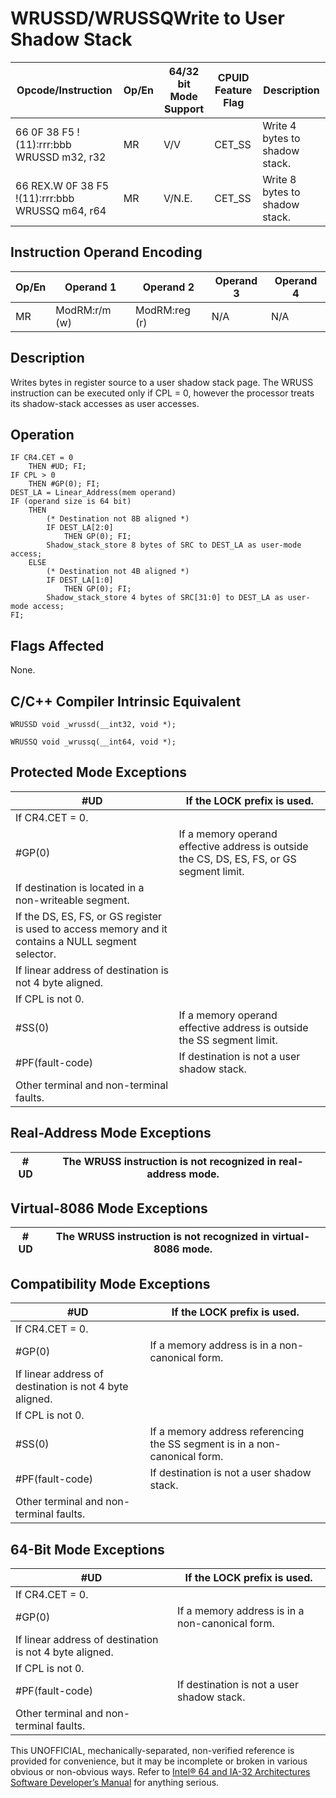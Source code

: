 # WRUSSD/WRUSSQ**Write to User Shadow Stack**

| Opcode/Instruction                              | Op/En | 64/32 bit Mode Support | CPUID Feature Flag | Description                    |
| ----------------------------------------------- | ----- | ---------------------- | ------------------ | ------------------------------ |
| 66 0F 38 F5 !(11):rrr:bbb WRUSSD m32, r32       | MR    | V/V                    | CET_SS             | Write 4 bytes to shadow stack. |
| 66 REX.W 0F 38 F5 !(11):rrr:bbb WRUSSQ m64, r64 | MR    | V/N.E.                 | CET_SS             | Write 8 bytes to shadow stack. |

## Instruction Operand Encoding

| Op/En | Operand 1     | Operand 2     | Operand 3 | Operand 4 |
| ----- | ------------- | ------------- | --------- | --------- |
| MR    | ModRM:r/m (w) | ModRM:reg (r) | N/A       | N/A       |

## Description

Writes bytes in register source to a user shadow stack page. The WRUSS instruction can be executed only if CPL = 0, however the processor treats its shadow-stack accesses as user accesses.

## Operation

```
IF CR4.CET = 0
    THEN #​​​UD; FI;
IF CPL > 0
    THEN #​​​​GP(0); FI;
DEST_LA = Linear_Address(mem operand)
IF (operand size is 64 bit)
    THEN
        (* Destination not 8B aligned *)
        IF DEST_LA[2:0]
            THEN GP(0); FI;
        Shadow_stack_store 8 bytes of SRC to DEST_LA as user-mode access;
    ELSE
        (* Destination not 4B aligned *)
        IF DEST_LA[1:0]
            THEN GP(0); FI;
        Shadow_stack_store 4 bytes of SRC[31:0] to DEST_LA as user-mode access;
FI;

```

## Flags Affected

None.

## C/C++ Compiler Intrinsic Equivalent

```
WRUSSD void _wrussd(__int32, void *);

```

```
WRUSSQ void _wrussq(__int64, void *);

```

## Protected Mode Exceptions

| #​​​UD                                                                                              | If the LOCK prefix is used.                                                               |
| --------------------------------------------------------------------------------------------------- | ----------------------------------------------------------------------------------------- |
| If CR4.CET = 0.                                                                                     |
| \#​​​​GP(0)                                                                                         | If a memory operand effective address is outside the CS, DS, ES, FS, or GS segment limit. |
| If destination is located in a non-writeable segment.                                               |
| If the DS, ES, FS, or GS register is used to access memory and it contains a NULL segment selector. |
| If linear address of destination is not 4 byte aligned.                                             |
| If CPL is not 0.                                                                                    |
| \#​​​​​SS(0)                                                                                        | If a memory operand effective address is outside the SS segment limit.                    |
| \#​PF(fault-code)                                                                                   | If destination is not a user shadow stack.                                                |
| Other terminal and non-terminal faults.                                                             |

## Real-Address Mode Exceptions

| #​​​UD | The WRUSS instruction is not recognized in real-address mode. |
| ------ | ------------------------------------------------------------- |

## Virtual-8086 Mode Exceptions

| #​​​UD | The WRUSS instruction is not recognized in virtual-8086 mode. |
| ------ | ------------------------------------------------------------- |

## Compatibility Mode Exceptions

| #​​​UD                                                  | If the LOCK prefix is used.                                                |
| ------------------------------------------------------- | -------------------------------------------------------------------------- |
| If CR4.CET = 0.                                         |
| \#​​​​GP(0)                                             | If a memory address is in a non-canonical form.                            |
| If linear address of destination is not 4 byte aligned. |
| If CPL is not 0.                                        |
| \#​​​​​SS(0)                                            | If a memory address referencing the SS segment is in a non-canonical form. |
| \#​PF(fault-code)                                       | If destination is not a user shadow stack.                                 |
| Other terminal and non-terminal faults.                 |

## 64-Bit Mode Exceptions

| #​​​UD                                                  | If the LOCK prefix is used.                     |
| ------------------------------------------------------- | ----------------------------------------------- |
| If CR4.CET = 0.                                         |
| \#​​​​GP(0)                                             | If a memory address is in a non-canonical form. |
| If linear address of destination is not 4 byte aligned. |
| If CPL is not 0.                                        |
| \#​PF(fault-code)                                       | If destination is not a user shadow stack.      |
| Other terminal and non-terminal faults.                 |

This UNOFFICIAL, mechanically-separated, non-verified reference is provided for convenience, but it may be
incomplete or broken in various obvious or non-obvious
ways. Refer to [Intel® 64 and IA-32 Architectures Software Developer’s Manual](https://software.intel.com/en-us/download/intel-64-and-ia-32-architectures-sdm-combined-volumes-1-2a-2b-2c-2d-3a-3b-3c-3d-and-4) for anything serious.
